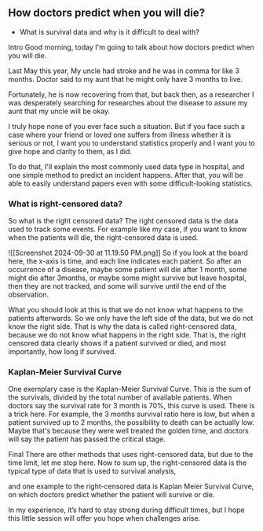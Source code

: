

## How doctors predict when you will die?
- What is survival data and why is it difficult to deal with?

Intro
Good morning, today I'm going to talk about how doctors predict when you will die. 

Last May this year, My uncle had stroke and he was in comma for like 3 months. Doctor said to my aunt that he might only have 3 months to live.

Fortunately, he is now recovering from that, but back then, as a researcher I was desperately searching for researches about the disease to assure my aunt that my uncle will be okay.

I truly hope none of you ever face such a situation. But if you face such a case where your friend or loved one suffers from illness whether it is serious or not, I want you to understand statistics properly and I want you to give hope and clarity to them, as I did.

To do that, I'll explain the most commonly used data type in hospital, and one simple method to predict an incident happens. After that, you will be able to easily understand papers even with some difficult-looking statistics.
### What is right-censored data?
So what is the right censored data?
The right censored data is the data used to track some events. For example like my case, if you want to know when the patients will die, the right-censored data is used.

![[Screenshot 2024-09-30 at 11.19.50 PM.png]]
So if you look at the board here, the x-axis is time, and each line indicates each patient. So after an occurrence of a disease, maybe some patient will die after 1 month, some might die after 3months, or maybe some might survive but leave hospital, then they are not tracked, and some will survive until the end of the observation. 

What you should look at this is that we do not know what happens to the patients afterwards. So we only have the left side of the data, but we do not know the right side. That is why the data is called right-censored data, because we do not know what happens in the right side. That is, the right censored data clearly shows if a patient survived or died, and most importantly, how long if survived.

### Kaplan-Meier Survival Curve
One exemplary case is the Kaplan-Meier Survival Curve. This is the sum of the survivals, divided by the total number of available patients. When doctors say the survival rate for 3 month is 70%, this curve is used. 
There is a trick here. For example, the 3 months survival ratio here is low, but when a patient survived up to 2 months, the possibility to death can be actually low. Maybe that's because they were well treated the golden time, and doctors will say the patient has passed the critical stage.


Final
There are other methods that uses right-censored data, but due to the time limit, let me stop here.
Now to sum up, the right-censored data is the typical type of data that is used to survival analysis, 

and one example to the right-censored data is Kaplan Meier Survival Curve, on which doctors predict whether the patient will survive or die.

In my experience, it’s hard to stay strong during difficult times, but I hope this little session will offer you hope when challenges arise. 
